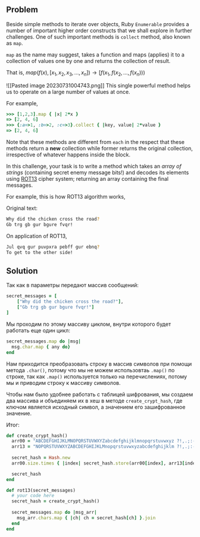 ## Problem

Beside simple methods to iterate over objects, Ruby `Enumerable` provides a number of important higher order constructs that we shall explore in further challenges. One of such important methods is `collect` method, also known as `map`.

`map` as the name may suggest, takes a function and maps (applies) it to a collection of values one by one and returns the collection of result.

That is, $map(f(x), [x_{1}, x_{2}, x_{3}, \dots, x_{n}]) \to [f(x_{1}, f(x_{2}, \dots, f(x_{n})))$

![[Pasted image 20230731004743.png]]
This single powerful method helps us to operate on a large number of values at once.

For example,

```ruby
>>> [1,2,3].map { |x| 2*x }
=> [2, 4, 6]
>>> {:a=>1, :b=>2, :c=>3}.collect { |key, value| 2*value }
=> [2, 4, 6]
```

Note that these methods are different from `each` in the respect that these methods return a **new** collection while former returns the original collection, irrespective of whatever happens inside the block.

In this challenge, your task is to write a method which takes an _array of strings_ (containing secret enemy message bits!) and decodes its elements using [ROT13](http://en.wikipedia.org/wiki/ROT13) cipher system; returning an array containing the final messages.

For example, this is how ROT13 algorithm works,

Original text:
```bash
Why did the chicken cross the road?
Gb trg gb gur bgure fvqr!
```

On application of ROT13,
```bash
Jul qvq gur puvpxra pebff gur ebnq?
To get to the other side!
```

## Solution

Так как в параметры передают массив сообщений:
```ruby
secret_messages = [
	["Why did the chicken cross the road?"],
	["Gb trg gb gur bgure fvqr!"]
]
```

Мы проходим по этому массиву циклом, внутри которого будет работать еще один цикл:

```ruby
secret_messages.map do |msg|
  msg.char.map { any do}
end
```

Нам приходится  преобразовать строку в массив символов при помощи метода `.char()`, потому что мы не можем использовтаь `.map()` по строке, так как `.map()` используется только на перечислениях, потому мы и приводим строку к массиву символов.

Чтобы нам было удобнее работать с таблицей шифрования, мы создаем два массива и объединяем их в хеш в методе `create_crypt_hash`, где ключом является исходный символ, а значением его зашифрованное значение.

Итог:

```ruby
def create_crypt_hash()
  arr00 = "ABCDEFGHIJKLMNOPQRSTUVWXYZabcdefghijklmnopqrstuvwxyz ?!,.;:-".chars
  arr13 = "NOPQRSTUVWXYZABCDEFGHIJKLMnopqrstuvwxyzabcdefghijklm ?!,.;:-".chars
  
  secret_hash = Hash.new
  arr00.size.times { |index| secret_hash.store(arr00[index], arr13[index]) }

  secret_hash
end

def rot13(secret_messages)
  # your code here
  secret_hash = create_crypt_hash()
  
  secret_messages.map do |msg_arr|
    msg_arr.chars.map { |ch| ch = secret_hash[ch] }.join
  end
end
```
